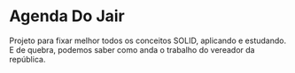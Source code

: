 # Agenda Do Jair

Projeto para fixar melhor todos os conceitos SOLID, aplicando e estudando. <br>
E de quebra, podemos saber como anda o trabalho do vereador da república.
